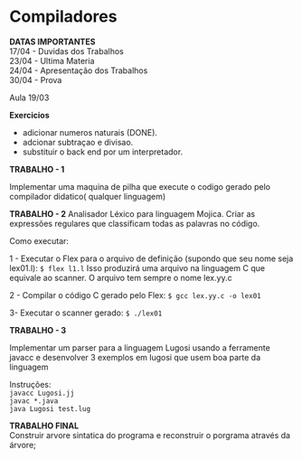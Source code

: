 # Compiladores

**DATAS IMPORTANTES**  
17/04 - Duvidas dos Trabalhos  
23/04 - Ultima Materia  
24/04 - Apresentação dos Trabalhos  
30/04 - Prova

Aula 19/03

**Exercicios**   
- adicionar numeros naturais (DONE).
- adcionar subtraçao e divisao. 
- substituir o back end por um interpretador.    

**TRABALHO - 1**

Implementar uma maquina de pilha que execute o codigo gerado pelo compilador didatico( qualquer linguagem)

**TRABALHO - 2** 
Analisador Léxico para linguagem Mojica.
Criar as expressões regulares que classificam todas as palavras no código.

Como executar:

1 - Executar o Flex para o arquivo de definição (supondo que seu nome seja lex01.l):
	`$ flex l1.l`
	Isso produzirá uma arquivo na linguagem C que equivale ao scanner. O arquivo tem sempre o nome lex.yy.c
	
2 - Compilar o código C gerado pelo Flex:
	`$ gcc lex.yy.c -o lex01`
	
3- Executar o scanner gerado:
	`$ ./lex01`


**TRABALHO - 3**    

Implementar um parser para a linguagem Lugosi usando a ferramente javacc e desenvolver 3 exemplos em lugosi que usem boa parte da linguagem  

Instruções:  
`javacc Lugosi.jj`  
`javac *.java`  
`java Lugosi test.lug`

**TRABALHO FINAL**   
Construir arvore sintatica do programa e reconstruir o porgrama através da árvore;



